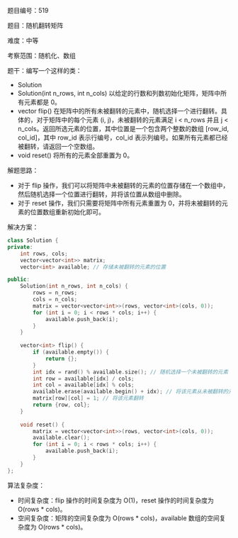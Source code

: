 题目编号：519

题目：随机翻转矩阵

难度：中等

考察范围：随机化、数组

题干：编写一个这样的类： 

- Solution
- Solution(int n_rows, int n_cols) 以给定的行数和列数初始化矩阵，矩阵中所有元素都是 0。
- vector<int> flip() 在矩阵中的所有未被翻转的元素中，随机选择一个进行翻转。具体的，对于矩阵中的每个元素 (i, j)，未被翻转的元素满足 i < n_rows 并且 j < n_cols。返回所选元素的位置，其中位置是一个包含两个整数的数组 [row_id, col_id]，其中 row_id 表示行编号，col_id 表示列编号。如果所有元素都已经被翻转，请返回一个空数组。
- void reset() 将所有的元素全部重置为 0。

解题思路： 

- 对于 flip 操作，我们可以将矩阵中未被翻转的元素的位置存储在一个数组中，然后随机选择一个位置进行翻转，并将该位置从数组中删除。
- 对于 reset 操作，我们只需要将矩阵中所有元素重置为 0，并将未被翻转的元素的位置数组重新初始化即可。

解决方案：

```cpp
class Solution {
private:
    int rows, cols;
    vector<vector<int>> matrix;
    vector<int> available; // 存储未被翻转的元素的位置

public:
    Solution(int n_rows, int n_cols) {
        rows = n_rows;
        cols = n_cols;
        matrix = vector<vector<int>>(rows, vector<int>(cols, 0));
        for (int i = 0; i < rows * cols; i++) {
            available.push_back(i);
        }
    }
    
    vector<int> flip() {
        if (available.empty()) {
            return {};
        }
        int idx = rand() % available.size(); // 随机选择一个未被翻转的元素
        int row = available[idx] / cols;
        int col = available[idx] % cols;
        available.erase(available.begin() + idx); // 将该元素从未被翻转的元素的位置数组中删除
        matrix[row][col] = 1; // 将该元素翻转
        return {row, col};
    }
    
    void reset() {
        matrix = vector<vector<int>>(rows, vector<int>(cols, 0));
        available.clear();
        for (int i = 0; i < rows * cols; i++) {
            available.push_back(i);
        }
    }
};
```

算法复杂度： 

- 时间复杂度：flip 操作的时间复杂度为 O(1)，reset 操作的时间复杂度为 O(rows * cols)。
- 空间复杂度：矩阵的空间复杂度为 O(rows * cols)，available 数组的空间复杂度为 O(rows * cols)。